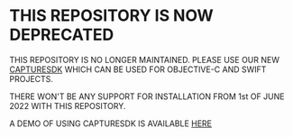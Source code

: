# THIS REPOSITORY IS NOW DEPRECATED

THIS REPOSITORY IS NO LONGER MAINTAINED. PLEASE USE OUR NEW [CAPTURESDK](https://github.com/SocketMobile/cocoapods-capturesdk) WHICH CAN BE USED FOR OBJECTIVE-C AND SWIFT PROJECTS.

THERE WON'T BE ANY SUPPORT FOR INSTALLATION FROM 1st OF JUNE 2022 WITH THIS REPOSITORY.

A DEMO OF USING CAPTURESDK IS AVAILABLE [HERE](https://github.com/SocketMobile/capturesingleentryswift-ios)